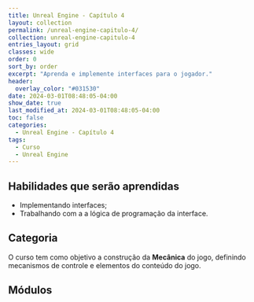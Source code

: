 ```yaml
---
title: Unreal Engine - Capítulo 4
layout: collection
permalink: /unreal-engine-capitulo-4/
collection: unreal-engine-capitulo-4
entries_layout: grid
classes: wide
order: 0
sort_by: order
excerpt: "Aprenda e implemente interfaces para o jogador."
header:
  overlay_color: "#031530"
date: 2024-03-01T08:48:05-04:00
show_date: true
last_modified_at: 2024-03-01T08:48:05-04:00
toc: false
categories:
  - Unreal Engine - Capítulo 4
tags:
  - Curso
  - Unreal Engine
---
```


## Habilidades que serão aprendidas

- Implementando interfaces;
- Trabalhando com a a lógica de programação da interface.

## Categoria

O curso tem como objetivo a construção da **Mecânica** do jogo, definindo mecanismos de controle e elementos do conteúdo do jogo.

## Módulos
